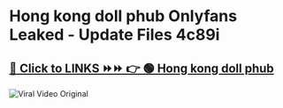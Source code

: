 
 # Hong kong doll phub Onlyfans Leaked - Update Files 4c89i

## <h2><a href="https://clipsfans.com/Hong_kong_doll_phub&ref=git">🔗 Click to LINKS ⏩⏩ 👉 🟢 Hong kong doll phub </a></h2>

<a href="https://clipsfans.com/Hong_kong_doll_phub&ref=git" rel="nofollow" data-target="animated-image.originalLink"><img src="https://i.ibb.co.com/xMMVF88/686577567.gif" alt="Viral Video Original" style="max-width: 100%; display: inline-block;" data-target="animated-image.originalImage"></a>

